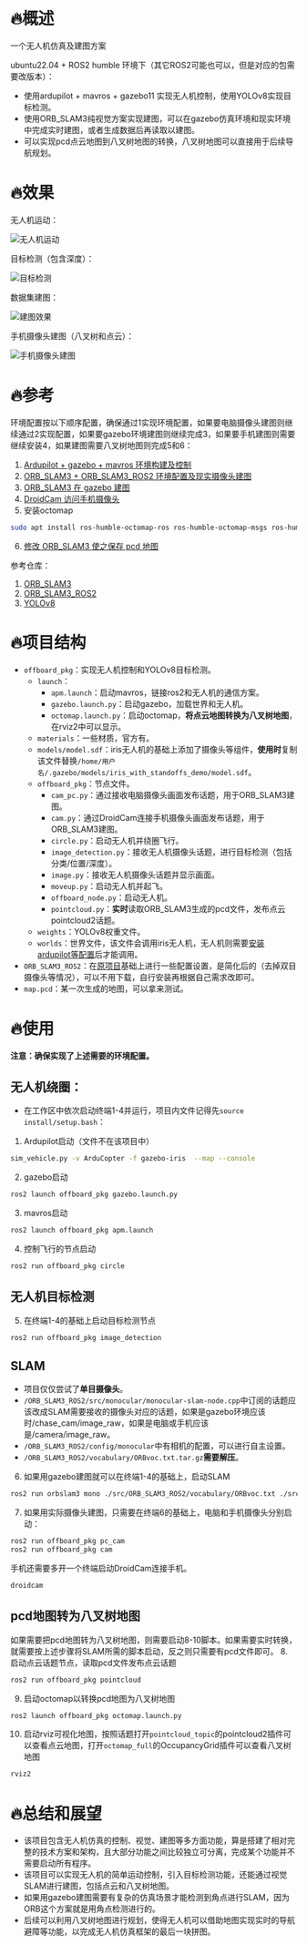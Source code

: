 # 🔥概述
一个无人机仿真及建图方案

ubuntu22.04 + ROS2 humble 环境下（其它ROS2可能也可以，但是对应的包需要改版本）：
- 使用ardupilot + mavros + gazebo11 实现无人机控制，使用YOLOv8实现目标检测。
- 使用ORB_SLAM3纯视觉方案实现建图，可以在gazebo仿真环境和现实环境中完成实时建图，或者生成数据后再读取以建图。
- 可以实现pcd点云地图到八叉树地图的转换，八叉树地图可以直接用于后续导航规划。

# 🔥效果
无人机运动：

![无人机运动](./picture/3.gif)

目标检测（包含深度）：

![目标检测](./picture/4.png)

数据集建图：

![建图效果](./picture/1.gif)

手机摄像头建图（八叉树和点云）：

![手机摄像头建图](./picture/5.gif)

# 🔥参考
环境配置按以下顺序配置，确保通过1实现环境配置，如果要电脑摄像头建图则继续通过2实现配置，如果要gazebo环境建图则继续完成3，如果要手机建图则需要继续安装4，如果建图需要八叉树地图则完成5和6：
1. [Ardupilot + gazebo + mavros 环境构建及控制](https://blog.csdn.net/m0_73885374/article/details/141431462?spm=1001.2014.3001.5506)
2. [ORB_SLAM3 + ORB_SLAM3_ROS2 环境配置及现实摄像头建图](https://blog.csdn.net/m0_73800387/article/details/143316152?ops_request_misc=%257B%2522request%255Fid%2522%253A%25221d6492b7e3d995a389c65a3d10fb8981%2522%252C%2522scm%2522%253A%252220140713.130102334.pc%255Fall.%2522%257D&request_id=1d6492b7e3d995a389c65a3d10fb8981&biz_id=0&utm_medium=distribute.pc_search_result.none-task-blog-2~all~first_rank_ecpm_v1~rank_v31_ecpm-28-143316152-null-null.142^v101^pc_search_result_base2&utm_term=ros2%20%E8%A7%86%E8%A7%89slam&spm=1018.2226.3001.4187)
3. [ORB_SLAM3 在 gazebo 建图](https://blog.csdn.net/m0_73800387/article/details/143436202?spm=1001.2014.3001.5502)
4. [DroidCam 访问手机摄像头](https://www.dev47apps.com/)
5. 安装octomap
```bash
sudo apt install ros-humble-octomap-ros ros-humble-octomap-msgs ros-humble-octomap-server ros-humble-octomap-rviz-plugins
```
6. [修改 ORB_SLAM3 使之保存 pcd 地图](https://blog.csdn.net/qq_45848817/article/details/126024785)

参考仓库：
1. [ORB_SLAM3](https://github.com/UZ-SLAMLab/ORB_SLAM3)
2. [ORB_SLAM3_ROS2](https://github.com/zang09/ORB_SLAM3_ROS2)
3. [YOLOv8](https://github.com/ultralytics/ultralytics)

# 🔥项目结构
- `offboard_pkg`：实现无人机控制和YOLOv8目标检测。
     - `launch`：
         - `apm.launch`：启动mavros，链接ros2和无人机的通信方案。
         - `gazebo.launch.py`：启动gazebo，加载世界和无人机。
         - `octomap.launch.py`：启动octomap，**将点云地图转换为八叉树地图**，在rviz2中可以显示。
     - `materials`：一些材质，官方有。
     - `models/model.sdf`：iris无人机的基础上添加了摄像头等组件，**使用时**复制该文件替换`/home/用户名/.gazebo/models/iris_with_standoffs_demo/model.sdf`。
     - `offboard_pkg`：节点文件。
         - `cam_pc.py`：通过接收电脑摄像头画面发布话题，用于ORB_SLAM3建图。
         - `cam.py`：通过DroidCam连接手机摄像头画面发布话题，用于ORB_SLAM3建图。
         - `circle.py`：启动无人机并绕圈飞行。
         - `image_detection.py`：接收无人机摄像头话题，进行目标检测（包括分类/位置/深度）。
         - `image.py`：接收无人机摄像头话题并显示画面。
         - `moveup.py`：启动无人机并起飞。
         - `offboard_node.py`：启动无人机。
         - `pointcloud.py`：**实时**读取ORB_SLAM3生成的pcd文件，发布点云pointcloud2话题。
     - `weights`：YOLOv8权重文件。
     - `worlds`：世界文件，该文件会调用iris无人机，无人机则需要[安装ardupilot等配置](https://blog.csdn.net/m0_73885374/article/details/141431462?spm=1001.2014.3001.5506)后才能调用。
- `ORB_SLAM3_ROS2`：在[原项目](https://github.com/zang09/ORB_SLAM3_ROS2)基础上进行一些配置设置，是简化后的（去掉双目摄像头等情况），可以不用下载，自行安装再根据自己需求改即可。
- `map.pcd`：某一次生成的地图，可以拿来测试。

# 🔥使用
**注意：确保实现了上述需要的环境配置。**

## 无人机绕圈：
- 在工作区中依次启动终端1-4并运行，项目内文件记得先`source install/setup.bash`：
1. Ardupilot启动（文件不在该项目中）
```bash
sim_vehicle.py -v ArduCopter -f gazebo-iris  --map --console
```
2. gazebo启动
```bash
ros2 launch offboard_pkg gazebo.launch.py
```
3. mavros启动
```bash
ros2 launch offboard_pkg apm.launch
```
4. 控制飞行的节点启动
```bash
ros2 run offboard_pkg circle
```

## 无人机目标检测
5. 在终端1-4的基础上启动目标检测节点
```bash
ros2 run offboard_pkg image_detection
```

## SLAM
- 项目仅仅尝试了**单目摄像头**。
- `/ORB_SLAM3_ROS2/src/monocular/monocular-slam-node.cpp`中订阅的话题应该改成SLAM需要接收的摄像头对应的话题，如果是gazebo环境应该时/chase_cam/image_raw，如果是电脑或手机应该是/camera/image_raw。
- `/ORB_SLAM3_ROS2/config/monocular`中有相机的配置，可以进行自主设置。
- `/ORB_SLAM3_ROS2/vocabulary/ORBvoc.txt.tar.gz`**需要解压**。
6. 如果用gazebo建图就可以在终端1-4的基础上，启动SLAM
```bash
ros2 run orbslam3 mono ./src/ORB_SLAM3_ROS2/vocabulary/ORBvoc.txt ./src/ORB_SLAM3_ROS2/config/monocular/TUM1.yaml
```
7. 如果用实际摄像头建图，只需要在终端6的基础上，电脑和手机摄像头分别启动：
```bash
ros2 run offboard_pkg pc_cam
ros2 run offboard_pkg cam
```
手机还需要多开一个终端启动DroidCam连接手机。
```bash
droidcam
```

## pcd地图转为八叉树地图
如果需要把pcd地图转为八叉树地图，则需要启动8-10脚本。如果需要实时转换，就需要按上述步骤将SLAM所需的脚本启动，反之则只需要有pcd文件即可。
8. 启动点云话题节点，读取pcd文件发布点云话题
```bash
ros2 run offboard_pkg pointcloud
```
9. 启动octomap以转换pcd地图为八叉树地图
```bash
ros2 launch offboard_pkg octomap.launch.py
```
10. 启动rviz可视化地图，按照话题打开`pointcloud_topic`的pointcloud2插件可以查看点云地图，打开`octomap_full`的OccupancyGrid插件可以查看八叉树地图
```bash
rviz2
```

# 🔥总结和展望
- 该项目包含无人机仿真的控制、视觉、建图等多方面功能，算是搭建了相对完整的技术方案和架构，且大部分功能之间比较独立可分离，完成某个功能并不需要启动所有程序。
- 该项目可以实现无人机的简单运动控制，引入目标检测功能，还能通过视觉SLAM进行建图，包括点云和八叉树地图。
- 如果用gazebo建图需要有复杂的仿真场景才能检测到角点进行SLAM，因为ORB这个方案就是用角点检测进行的。
- 后续可以利用八叉树地图进行规划，使得无人机可以借助地图实现实时的导航避障等功能，以完成无人机仿真框架的最后一块拼图。